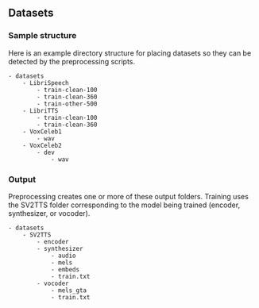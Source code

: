 ## Datasets

### Sample structure

Here is an example directory structure for placing datasets so they can be detected by the preprocessing scripts.
```
- datasets
    - LibriSpeech
        - train-clean-100
        - train-clean-360
        - train-other-500
    - LibriTTS
        - train-clean-100
        - train-clean-360
    - VoxCeleb1
        - wav
    - VoxCeleb2
        - dev
            - wav
```

### Output

Preprocessing creates one or more of these output folders. Training uses the SV2TTS folder corresponding to the model being trained (encoder, synthesizer, or vocoder).
```
- datasets
    - SV2TTS
        - encoder
        - synthesizer
            - audio
            - mels
            - embeds
            - train.txt
        - vocoder
            - mels_gta
            - train.txt
```
